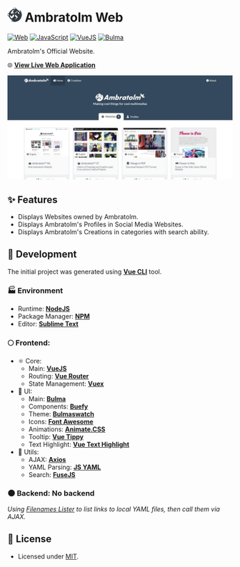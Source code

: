 # ![Icon](./icon.png?raw=true) Ambratolm Web

[![Web](https://img.shields.io/badge/Web-blue?logo=w3c)](https://github.com/topics/web)
[![JavaScript](https://img.shields.io/badge/JavaScript-blue?logo=javascript)](https://github.com/topics/javascript)
[![VueJS](https://img.shields.io/github/package-json/dependency-version/Ambratolm/ambratolm-web/vue?logo=vue.js)](https://github.com/topics/vuejs)
[![Bulma](https://img.shields.io/github/package-json/dependency-version/Ambratolm/ambratolm-web/bulma?logo=bulma)](https://github.com/topics/bulma)

Ambratolm's Official Website.

🌐 [**View Live Web Application**](https://ambratolm.ml)

![Screenshot](screenshot.jpg?raw=true)

## ✨ Features
- Displays Websites owned by Ambratolm.
- Displays Ambratolm's Profiles in Social Media Websites.
- Displays Ambratolm's Creations in categories with search ability.

## 🚀 Development

The initial project was generated using [**Vue CLI**](https://github.com/vuejs/vue-cli) tool.

### 🏭 Environment

- Runtime: [**NodeJS**](https://github.com/nodejs)
- Package Manager: [**NPM**](https://github.com/npm)
- Editor: [**Sublime Text**](https://www.sublimetext.com)

### 🌕 Frontend:
- ⚛️ Core:
  - Main: [**VueJS**](https://github.com/vuejs/vue)
  - Routing: [**Vue Router**](https://github.com/vuejs/vue-router)
  - State Management: [**Vuex**](https://github.com/vuejs/vuex)
- 🎨 UI:
  - Main: [**Bulma**](https://github.com/jgthms/bulma)
  - Components: [**Buefy**](https://github.com/buefy/buefy)
  - Theme: [**Bulmaswatch**](https://github.com/jenil/bulmaswatch)
  - Icons: [**Font Awesome**](https://github.com/FortAwesome/Font-Awesome)
  - Animations: [**Animate.CSS**](https://github.com/daneden/animate.css)
  - Tooltip: [**Vue Tippy**](https://github.com/KABBOUCHI/vue-tippy)
  - Text Highlight: [**Vue Text Highlight**](https://github.com/AlbertLucianto/vue-text-highlight)
- 🔧 Utils:
  - AJAX: [**Axios**](https://github.com/axios/axios)
  - YAML Parsing: [**JS YAML**](https://github.com/nodeca/js-yaml)
  - Search: [**FuseJS**](https://github.com/krisk/Fuse)

### 🌑 Backend: No backend
_Using [Filenames Lister](https://github.com/Ambratolm/filenames-lister) to list links to local YAML files, then call them via AJAX._

## 📄 License
- Licensed under [MIT](./LICENSE).
